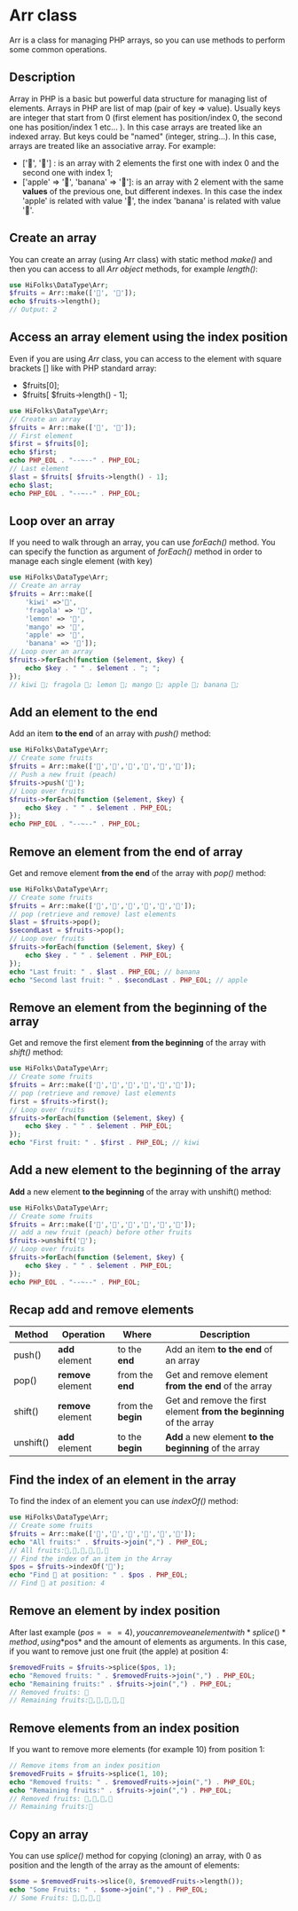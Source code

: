 # Arr class
Arr is a class for managing PHP arrays, so you can use methods to perform some common operations.

## Description
Array in PHP is a basic but powerful data structure for managing list of elements.
Arrays in PHP are list of map (pair of key => value).
 Usually keys are integer that start from 0 (first element has position/index 0, the second one has position/index 1 etc... ).
In this case arrays are treated like an indexed array.
But keys could be "named" (integer, string...). In this case, arrays are treated like an associative array.
For example:
- ['🍎', '🍌'] : is an array with 2 elements the first one with index 0 and the second one with index 1;
- ['apple' => '🍎', 'banana' => '🍌']: is an array with 2 element with the same **values** of the previous one, but different indexes. In this case the index 'apple' is related with value '🍎', the index 'banana' is related with value '🍌'.

## Create an array
You can create an array (using Arr class) with static method *make()* and then you can access to all *Arr object*  methods, for example *length()*:
```php
use HiFolks\DataType\Arr;
$fruits = Arr::make(['🍎', '🍌']);
echo $fruits->length();
// Output: 2
```

## Access an array element using the index position
Even if you are using *Arr* class, you can access to the element with square brackets [] like with PHP standard array:
- $fruits[0];
- $fruits[ $fruits->length() - 1];

```php
use HiFolks\DataType\Arr;
// Create an array
$fruits = Arr::make(['🍎', '🍌']);
// First element
$first = $fruits[0];
echo $first;
echo PHP_EOL . "--~--" . PHP_EOL;
// Last element
$last = $fruits[ $fruits->length() - 1];
echo $last;
echo PHP_EOL . "--~--" . PHP_EOL;
```

## Loop over an array
If you need to walk through an array, you can use *forEach()* method.
You can specify the function as argument of *forEach()* method in order to manage each single element (with key)
```php
use HiFolks\DataType\Arr;
// Create an array
$fruits = Arr::make([
    'kiwi' =>'🥝',
    'fragola' => '🍓',
    'lemon' => '🍋',
    'mango' => '🥭',
    'apple' => '🍎',
    'banana' => '🍌']);
// Loop over an array
$fruits->forEach(function ($element, $key) {
    echo $key . " " . $element . "; ";
});
// kiwi 🥝; fragola 🍓; lemon 🍋; mango 🥭; apple 🍎; banana 🍌;
```

## Add an element to the end

Add an item **to the end** of an array with *push()* method:

```php
use HiFolks\DataType\Arr;
// Create some fruits
$fruits = Arr::make(['🥝','🍓','🍋','🥭','🍎','🍌']);
// Push a new fruit (peach)
$fruits->push('🍑');
// Loop over fruits
$fruits->forEach(function ($element, $key) {
    echo $key . " " . $element . PHP_EOL;
});
echo PHP_EOL . "--~--" . PHP_EOL;
```
## Remove an element from the end of array
Get and remove element **from the end** of the array with *pop()* method:

```php
use HiFolks\DataType\Arr;
// Create some fruits
$fruits = Arr::make(['🥝','🍓','🍋','🥭','🍎','🍌']);
// pop (retrieve and remove) last elements
$last = $fruits->pop();
$secondLast = $fruits->pop();
// Loop over fruits
$fruits->forEach(function ($element, $key) {
    echo $key . " " . $element . PHP_EOL;
});
echo "Last fruit: " . $last . PHP_EOL; // banana
echo "Second last fruit: " . $secondLast . PHP_EOL; // apple
```

## Remove an element from the beginning of the array
Get and remove the first element **from the beginning** of the array with *shift()* method:

```php
use HiFolks\DataType\Arr;
// Create some fruits
$fruits = Arr::make(['🥝','🍓','🍋','🥭','🍎','🍌']);
// pop (retrieve and remove) last elements
first = $fruits->first();
// Loop over fruits
$fruits->forEach(function ($element, $key) {
    echo $key . " " . $element . PHP_EOL;
});
echo "First fruit: " . $first . PHP_EOL; // kiwi
```

## Add a new element to the beginning of the array
**Add** a new element **to the beginning** of the array with unshift() method:
```php
use HiFolks\DataType\Arr;
// Create some fruits
$fruits = Arr::make(['🥝','🍓','🍋','🥭','🍎','🍌']);
// add a new fruit (peach) before other fruits
$fruits->unshift('🍑');
// Loop over fruits
$fruits->forEach(function ($element, $key) {
    echo $key . " " . $element . PHP_EOL;
});
echo PHP_EOL . "--~--" . PHP_EOL;
```

## Recap add and remove elements

| Method    | Operation          | Where              | Description                                                          |
|-----------|--------------------|--------------------|----------------------------------------------------------------------|
| push()    | **add** element    | to the **end**     | Add an item **to the end** of an array                               |
| pop()     | **remove** element | from the **end**   | Get and remove element **from the end** of the array                 |
| shift()   | **remove** element | from the **begin** | Get and remove the first element **from the beginning** of the array |
| unshift() | **add** element    | to the **begin**   | **Add** a new element **to the beginning** of the array              |

## Find the index of an element in the array
To find the index of an element you can use *indexOf()* method:

```php
use HiFolks\DataType\Arr;
// Create some fruits
$fruits = Arr::make(['🥝','🍓','🍋','🥭','🍎','🍌']);
echo "All fruits:" . $fruits->join(",") . PHP_EOL;
// All fruits:🥝,🍓,🍋,🥭,🍎,🍌
// Find the index of an item in the Array
$pos = $fruits->indexOf('🍎');
echo "Find 🍎 at position: " . $pos . PHP_EOL;
// Find 🍎 at position: 4
```

## Remove an element by index position
After last example ($pos === 4), you can remove an element with *splice()* method, using *$pos* and the amount of elements as arguments.
In this case, if you want to remove just one fruit (the apple) at position 4:

```php
$removedFruits = $fruits->splice($pos, 1);
echo "Removed fruits: " . $removedFruits->join(",") . PHP_EOL;
echo "Remaining fruits:" . $fruits->join(",") . PHP_EOL;
// Removed fruits: 🍎
// Remaining fruits:🥝,🍓,🍋,🥭,🍌
```

## Remove elements from an index position
If you want to remove more elements (for example 10) from position 1:
```php
// Remove items from an index position
$removedFruits = $fruits->splice(1, 10);
echo "Removed fruits: " . $removedFruits->join(",") . PHP_EOL;
echo "Remaining fruits:" . $fruits->join(",") . PHP_EOL;
// Removed fruits: 🍓,🍋,🥭,🍌
// Remaining fruits:🥝
```

## Copy an array
You can use *splice()* method for copying (cloning) an array, with 0 as position and the length of the array as the amount of elements:
```php
$some = $removedFruits->slice(0, $removedFruits->length());
echo "Some Fruits: " . $some->join(",") . PHP_EOL;
// Some Fruits: 🍓,🍋,🥭,🍌
```

